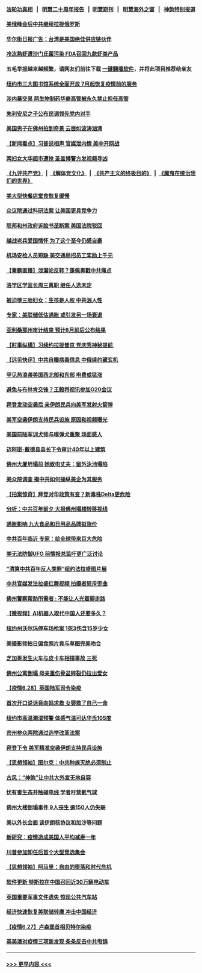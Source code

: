 #### [法轮功真相](https://github.com/gfw-breaker/truth/blob/master/README.md?t=0) &nbsp;&nbsp;|&nbsp;&nbsp; [明慧二十周年报告](https://github.com/gfw-breaker/mh-reports/blob/master/README.md?t=0) &nbsp;&nbsp;|&nbsp;&nbsp;[明慧期刊](https://github.com/gfw-breaker/mh-qikan) &nbsp;&nbsp;|&nbsp;&nbsp; [明慧海外之窗](https://github.com/gfw-breaker/mh-news/blob/master/README.md?t=0) &nbsp;&nbsp;|&nbsp;&nbsp; [神韵特别报道](https://github.com/gfw-breaker/mh-news/blob/master/shenyun.md?t=0)
#### [美俄峰会后中共继续拉拢俄罗斯](../pages/nsc412/n13054356.md?t=06291601) 
#### [华尔街日报广告：台湾是美国绝佳供应链伙伴](../pages/nsc412/n13054777.md?t=06291601) 
#### [冷冻熟虾遭沙门氏菌污染  FDA召回九款虾类产品](../pages/nsc412/n13054748.md?t=06291601) 
#### 五毛举报越来越频繁，请网友们前往下载 [一键翻墙软件](https://github.com/gfw-breaker/ssr-accounts)，并将此项目推荐给亲友
#### [纽约市三大图书馆系统全面开放  7月起恢复疫情前的服务](../pages/nsc412/n13054731.md?t=06291601) 
#### [涉内幕交易 两生物制药华裔高管被永久禁止担任高管](../pages/nsc412/n13054771.md?t=06291601) 
#### [朱利安尼之子公布民调领先党内对手](../pages/nsc412/n13054774.md?t=06291601) 
#### [美国男子在佛州拍到奇景 云层如波涛汹涌](../pages/nsc412/n13054854.md?t=06291601) 
#### [【新闻看点】习普说相声 官媒泄内情 美中开网战](../pages/nsc412/n13054138.md?t=06291601) 
#### [两妇女大华超市遭抢 圣盖博警方发视频寻凶](../pages/nsc412/n13054639.md?t=06291601) 
#### [《九评共产党》](https://github.com/begood0513/9ping.md/blob/master/README.md) &nbsp;|&nbsp; [《解体党文化》](../../../../jtdwh.md/blob/master/README.md)  &nbsp;|&nbsp; [《共产主义的终极目的》](../../../../gczydzjmd.md/blob/master/README.md) &nbsp;|&nbsp; [《魔鬼在统治我们的世界》](../../../../mgztzwmdsj.md/blob/master/README.md) 
#### [美大型快餐店堂食恢复缓慢](../pages/nsc412/n13054616.md?t=06291601) 
#### [众议院通过科研法案 让美国更具竞争力](../pages/nsc412/n13054384.md?t=06291601) 
#### [联邦和州政府诉脸书垄断案 美国法院驳回](../pages/nsc412/n13054370.md?t=06291601) 
#### [越战老兵爱国情怀 为了这个至今仍感自豪](../pages/nsc412/n13054446.md?t=06291601) 
#### [机场安检人员短缺 美交通局招员工奖励上千元](../pages/nsc412/n13054246.md?t=06291601) 
#### [【秦鹏直播】泄漏论反转？蓬佩奥戳中共痛点](../pages/nsc412/n13054186.md?t=06291601) 
#### [洛学区学监长周三离职 继任人选未定](../pages/nsc412/n13054367.md?t=06291601) 
#### [被迫堕三胎妇女：生孩是人权 中共泯人性](../pages/nsc412/n13054322.md?t=06291601) 
#### [专家：美联储低估通胀 或引发另一场衰退](../pages/nsc412/n13054242.md?t=06291601) 
#### [亚利桑那州审计结束 预计8月前后公布结果](../pages/nsc412/n13054275.md?t=06291601) 
#### [【时事纵横】习续约拉拢普京 党庆秀神秘提前 ](../pages/nsc412/n13054125.md?t=06291601) 
#### [【远见快评】中共自曝病毒信息 中俄续约藏玄机](../pages/nsc412/n13054117.md?t=06291601) 
#### [罕见热浪袭美国西北部和东部 电费或猛涨](../pages/nsc412/n13053910.md?t=06291601) 
#### [避免与布林肯交锋？王毅将视讯参加G20会议](../pages/nsc412/n13054147.md?t=06291601) 
#### [拜登发动空袭后 亲伊朗民兵向美军发射火箭弹](../pages/nsc412/n13053923.md?t=06291601) 
#### [美军空袭伊朗支持民兵设施 原因和视频曝光](../pages/nsc412/n13053888.md?t=06291601) 
#### [美国前陆军训犬师与嗅弹犬重聚 场面感人](../pages/nsc412/n13053222.md?t=06291601) 
#### [迈阿密-戴德县县长下令审计40年以上建筑](../pages/nsc412/n13053827.md?t=06291601) 
#### [佛州大厦坍塌前 她致电丈夫：窗外泳池塌陷](../pages/nsc412/n13053803.md?t=06291601) 
#### [美众院调查 揭中共如何操纵美企为其服务](../pages/nsc412/n13053664.md?t=06291601) 
#### [【拍案惊奇】拜登对华政策有变？新毒株Delta更危险](../pages/nsc412/n13053068.md?t=06291601) 
#### [分析：中共百年前夕 大报佛州塌楼转移视线](../pages/nsc412/n13053778.md?t=06291601) 
#### [通胀影响 九大食品和日用品品牌拟涨价](../pages/nsc412/n13053586.md?t=06291601) 
#### [中共百年临近 专家：给全球带来巨大危险](../pages/nsc412/n13053663.md?t=06291601) 
#### [美无法防御UFO 前情报总监吁更广泛讨论](../pages/nsc412/n13053667.md?t=06291601) 
#### [“清算中共百年反人类罪”纽约法拉盛图片展](../pages/nsc412/n13052220.md?t=06291601) 
#### [中共官媒发法拉盛红舞视频 拍摄者怒斥歪曲](../pages/nsc412/n13052125.md?t=06291601) 
#### [佛州警察帮助所需者 : 不能让人光着脚走路](../pages/nsc412/n13053224.md?t=06291601) 
#### [【微视频】AI机器人取代中国人还要多久？](../pages/nsc412/n13053369.md?t=06291601) 
#### [纽约州沃尔玛停车场枪案 1死3伤含15岁少女](../pages/nsc412/n13053313.md?t=06291601) 
#### [美摄影师拍日偏食照片竟与草图完美吻合](../pages/nsc412/n13052909.md?t=06291601) 
#### [芝加哥发生火车与皮卡车相撞事故 三死](../pages/nsc412/n13053162.md?t=06291601) 
#### [佛州公寓倒塌 母亲重伤骨盆碎裂仍拉出爱女](../pages/nsc412/n13052356.md?t=06291601) 
#### [【疫情6.28】英国陆军司令染疫](../pages/nsc412/n13052662.md?t=06291601) 
#### [首次开口说话竟向妈求救 女婴救了自己一命](../pages/nsc412/n13052117.md?t=06291601) 
#### [纽约市高温潮湿预警 体感气温可达华氏105度](../pages/nsc412/n13052122.md?t=06291601) 
#### [宾州参众两院通过选举改革法案](../pages/nsc412/n13051631.md?t=06291601) 
#### [拜登下令 美军精准空袭伊朗支持民兵设施](../pages/nsc412/n13051694.md?t=06291601) 
#### [【思想领袖】图尔克：中共种族灭绝必须制止](../pages/nsc412/n13015910.md?t=06291601) 
#### [古风：“神韵”让中共大外宣无地自容](../pages/nsc412/n13051649.md?t=06291601) 
#### [忧有害生态并触碰电线 学者吁禁氦气球](../pages/nsc412/n13051509.md?t=06291601) 
#### [佛州大楼倒塌事件 9人丧生 逾150人仍失联](../pages/nsc412/n13051377.md?t=06291601) 
#### [美以外长会面 谈伊朗核协议和加沙等问题](../pages/nsc412/n13051319.md?t=06291601) 
#### [新研究：疫情造成美国人平均减寿一年](../pages/nsc412/n13051240.md?t=06291601) 
#### [川普参加卸任后首个大型竞选集会](../pages/nsc412/n13051225.md?t=06291601) 
#### [【思想领袖】阿马里：自由的堕落和时代危机](../pages/nsc412/n12992285.md?t=06291601) 
#### [软件更新 特斯拉在中国召回近30万辆电动车](../pages/nsc412/n13051159.md?t=06291601) 
#### [英国重要军事文件遗失 惊现公共汽车站](../pages/nsc412/n13050840.md?t=06291601) 
#### [经济快速恢复美联储转鹰 冲击中国经济](../pages/nsc412/n13051022.md?t=06291601) 
#### [【疫情6.27】卢森堡首相贝特尔染疫](../pages/nsc412/n13050578.md?t=06291601) 
#### [英美澳对疫情三项新发现 条条反击中共甩锅](../pages/nsc412/n13050646.md?t=06291601) 

----
#### [ >>> 更早内容 <<< ](../indexes/nsc412-earlier.md)
